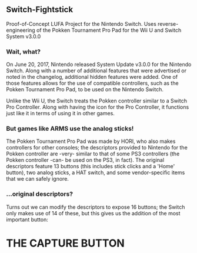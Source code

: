 ## Switch-Fightstick
Proof-of-Concept LUFA Project for the Nintendo Switch. Uses reverse-engineering of the Pokken Tournament Pro Pad for the Wii U and Switch System v3.0.0

### Wait, what?
On June 20, 2017, Nintendo released System Update v3.0.0 for the Nintendo Switch. Along with a number of additional features that were advertised or noted in the changelog, additional hidden features were added. One of those features allows for the use of compatible controllers, such as the Pokken Tournament Pro Pad, to be used on the Nintendo Switch.

Unlike the Wii U, the Switch treats the Pokken controller similar to a Switch Pro Controller. Along with having the icon for the Pro Controller, it functions just like it in terms of using it in other games.

### But games like ARMS use the analog sticks!
The Pokken Tournament Pro Pad was made by HORI, who also makes controllers for other consoles; the descriptors provided to Nintendo for the Pokken controller are -very- similar to that of some PS3 controllers (the Pokken controller -can- be used on the PS3, in fact). The original descriptors feature 13 buttons (this includes stick clicks and a 'Home' button), two analog sticks, a HAT switch, and some vendor-specific items that we can safely ignore.

### ...original descriptors?
Turns out we can modify the descriptors to expose 16 buttons; the Switch only makes use of 14 of these, but this gives us the addition of the most important button:

# THE CAPTURE BUTTON
